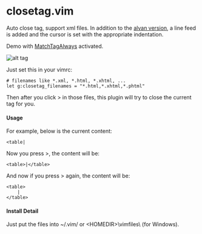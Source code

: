 closetag.vim
============

Auto close tag, support xml files. In addition to the [alvan version](https://github.com/alvan/vim-closetag), a line feed is added and the cursor is set with the appropriate indentation.

Demo with [MatchTagAlways](https://github.com/vim-IDE/MatchTagAlways) activated.

![alt tag](gif/example.gif)

Just set this in your vimrc:

    # filenames like *.xml, *.html, *.xhtml, ...
    let g:closetag_filenames = "*.html,*.xhtml,*.phtml"

Then after you click &gt; in those files, this plugin will try to close the current tag for you.

#### Usage

For example, below is the current content:

    <table|

Now you press &gt;, the content will be:

    <table>|</table>

And now if you press &gt; again, the content will be:

    <table>
        |
    </table>


#### Install Detail

Just put the files into ~/.vim/ or &lt;HOMEDIR&gt;\vimfiles\ (for Windows).
